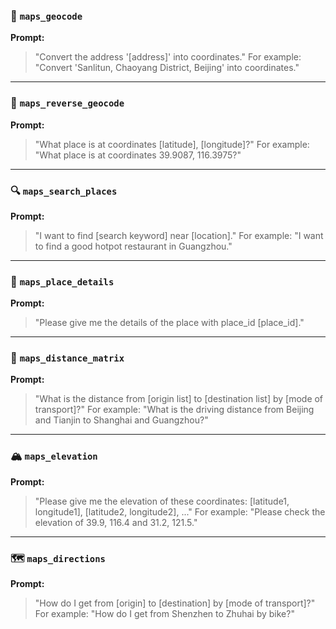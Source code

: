 ### 🧭 `maps_geocode`
**Prompt:**
> "Convert the address '[address]' into coordinates."
> For example: "Convert 'Sanlitun, Chaoyang District, Beijing' into coordinates."

---

### 📍 `maps_reverse_geocode`
**Prompt:**
> "What place is at coordinates [latitude], [longitude]?"
> For example: "What place is at coordinates 39.9087, 116.3975?"

---

### 🔍 `maps_search_places`
**Prompt:**
> "I want to find [search keyword] near [location]."
> For example: "I want to find a good hotpot restaurant in Guangzhou."

---

### 🏢 `maps_place_details`
**Prompt:**
> "Please give me the details of the place with place_id [place_id]."

---

### 📏 `maps_distance_matrix`
**Prompt:**
> "What is the distance from [origin list] to [destination list] by [mode of transport]?"
> For example: "What is the driving distance from Beijing and Tianjin to Shanghai and Guangzhou?"

---

### 🏔️ `maps_elevation`
**Prompt:**
> "Please give me the elevation of these coordinates: [latitude1, longitude1], [latitude2, longitude2], ..."
> For example: "Please check the elevation of 39.9, 116.4 and 31.2, 121.5."

---

### 🗺️ `maps_directions`
**Prompt:**
> "How do I get from [origin] to [destination] by [mode of transport]?"
> For example: "How do I get from Shenzhen to Zhuhai by bike?"
